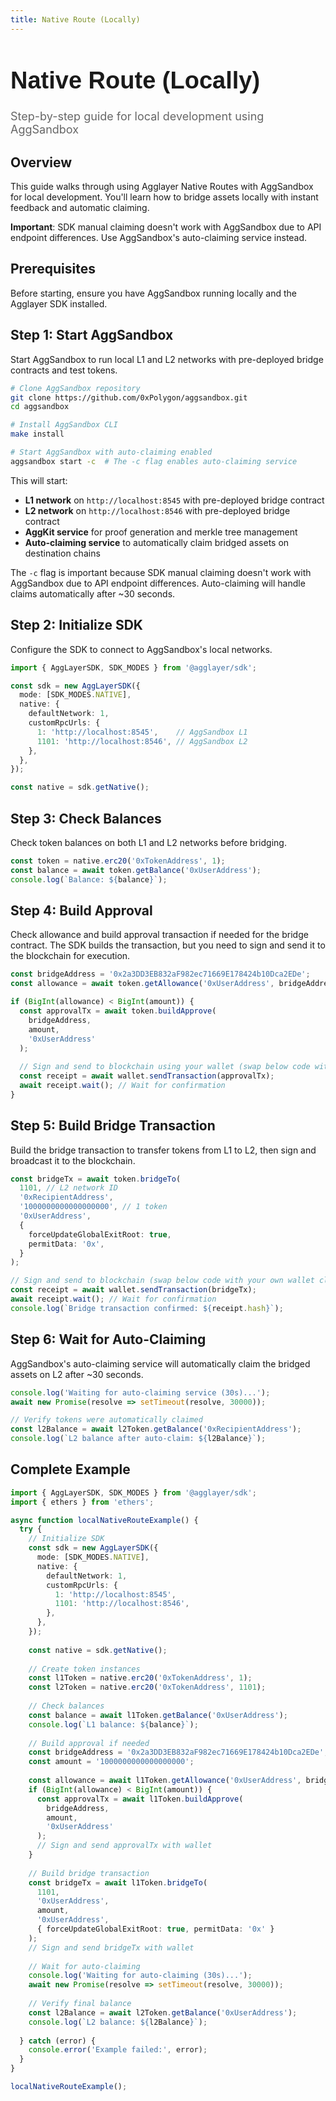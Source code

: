 ```yaml
---
title: Native Route (Locally)
---
```


<!-- Page Header Component -->
<h1 style="text-align: left; font-size: 38px; font-weight: 700; font-family: 'Inter Tight', sans-serif;">
  Native Route (Locally)
</h1>

<div style="text-align: left; margin: 0.5rem 0;">
  <p style="font-size: 18px; color: #666; max-width: 600px; margin: 0;">
    Step-by-step guide for local development using AggSandbox
  </p>
</div>

## Overview

This guide walks through using Agglayer Native Routes with AggSandbox for local development. You'll learn how to bridge assets locally with instant feedback and automatic claiming.

**Important**: SDK manual claiming doesn't work with AggSandbox due to API endpoint differences. Use AggSandbox's auto-claiming service instead.

## Prerequisites

Before starting, ensure you have AggSandbox running locally and the Agglayer SDK installed.

## Step 1: Start AggSandbox

Start AggSandbox to run local L1 and L2 networks with pre-deployed bridge contracts and test tokens.

```bash
# Clone AggSandbox repository
git clone https://github.com/0xPolygon/aggsandbox.git
cd aggsandbox

# Install AggSandbox CLI
make install

# Start AggSandbox with auto-claiming enabled
aggsandbox start -c  # The -c flag enables auto-claiming service
```

This will start:
- **L1 network** on `http://localhost:8545` with pre-deployed bridge contract
- **L2 network** on `http://localhost:8546` with pre-deployed bridge contract
- **AggKit service** for proof generation and merkle tree management
- **Auto-claiming service** to automatically claim bridged assets on destination chains

The `-c` flag is important because SDK manual claiming doesn't work with AggSandbox due to API endpoint differences. Auto-claiming will handle claims automatically after ~30 seconds.

## Step 2: Initialize SDK

Configure the SDK to connect to AggSandbox's local networks.

```typescript
import { AggLayerSDK, SDK_MODES } from '@agglayer/sdk';

const sdk = new AggLayerSDK({
  mode: [SDK_MODES.NATIVE],
  native: {
    defaultNetwork: 1,
    customRpcUrls: {
      1: 'http://localhost:8545',    // AggSandbox L1
      1101: 'http://localhost:8546', // AggSandbox L2
    },
  },
});

const native = sdk.getNative();
```

## Step 3: Check Balances

Check token balances on both L1 and L2 networks before bridging.

```typescript
const token = native.erc20('0xTokenAddress', 1);
const balance = await token.getBalance('0xUserAddress');
console.log(`Balance: ${balance}`);
```

## Step 4: Build Approval

Check allowance and build approval transaction if needed for the bridge contract. The SDK builds the transaction, but you need to sign and send it to the blockchain for execution.

```typescript
const bridgeAddress = '0x2a3DD3EB832aF982ec71669E178424b10Dca2EDe';
const allowance = await token.getAllowance('0xUserAddress', bridgeAddress);

if (BigInt(allowance) < BigInt(amount)) {
  const approvalTx = await token.buildApprove(
    bridgeAddress,
    amount,
    '0xUserAddress'
  );
  
  // Sign and send to blockchain using your wallet (swap below code with your own wallet client)
  const receipt = await wallet.sendTransaction(approvalTx);
  await receipt.wait(); // Wait for confirmation
}
```

## Step 5: Build Bridge Transaction

Build the bridge transaction to transfer tokens from L1 to L2, then sign and broadcast it to the blockchain.

```typescript
const bridgeTx = await token.bridgeTo(
  1101, // L2 network ID
  '0xRecipientAddress',
  '1000000000000000000', // 1 token
  '0xUserAddress',
  {
    forceUpdateGlobalExitRoot: true,
    permitData: '0x',
  }
);

// Sign and send to blockchain (swap below code with your own wallet client)
const receipt = await wallet.sendTransaction(bridgeTx);
await receipt.wait(); // Wait for confirmation
console.log(`Bridge transaction confirmed: ${receipt.hash}`);
```

## Step 6: Wait for Auto-Claiming

AggSandbox's auto-claiming service will automatically claim the bridged assets on L2 after ~30 seconds.

```typescript
console.log('Waiting for auto-claiming service (30s)...');
await new Promise(resolve => setTimeout(resolve, 30000));

// Verify tokens were automatically claimed
const l2Balance = await l2Token.getBalance('0xRecipientAddress');
console.log(`L2 balance after auto-claim: ${l2Balance}`);
```

## Complete Example

```typescript
import { AggLayerSDK, SDK_MODES } from '@agglayer/sdk';
import { ethers } from 'ethers';

async function localNativeRouteExample() {
  try {
    // Initialize SDK
    const sdk = new AggLayerSDK({
      mode: [SDK_MODES.NATIVE],
      native: {
        defaultNetwork: 1,
        customRpcUrls: {
          1: 'http://localhost:8545',
          1101: 'http://localhost:8546',
        },
      },
    });
    
    const native = sdk.getNative();
    
    // Create token instances
    const l1Token = native.erc20('0xTokenAddress', 1);
    const l2Token = native.erc20('0xTokenAddress', 1101);
    
    // Check balances
    const balance = await l1Token.getBalance('0xUserAddress');
    console.log(`L1 balance: ${balance}`);
    
    // Build approval if needed
    const bridgeAddress = '0x2a3DD3EB832aF982ec71669E178424b10Dca2EDe';
    const amount = '1000000000000000000';
    
    const allowance = await l1Token.getAllowance('0xUserAddress', bridgeAddress);
    if (BigInt(allowance) < BigInt(amount)) {
      const approvalTx = await l1Token.buildApprove(
        bridgeAddress,
        amount,
        '0xUserAddress'
      );
      // Sign and send approvalTx with wallet
    }
    
    // Build bridge transaction
    const bridgeTx = await l1Token.bridgeTo(
      1101,
      '0xUserAddress',
      amount,
      '0xUserAddress',
      { forceUpdateGlobalExitRoot: true, permitData: '0x' }
    );
    // Sign and send bridgeTx with wallet
    
    // Wait for auto-claiming
    console.log('Waiting for auto-claiming (30s)...');
    await new Promise(resolve => setTimeout(resolve, 30000));
    
    // Verify final balance
    const l2Balance = await l2Token.getBalance('0xUserAddress');
    console.log(`L2 balance: ${l2Balance}`);
    
  } catch (error) {
    console.error('Example failed:', error);
  }
}

localNativeRouteExample();
```

